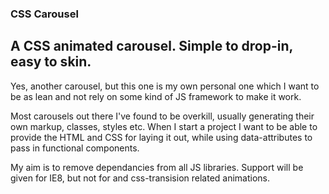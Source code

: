 ### CSS Carousel
## A CSS animated carousel. Simple to drop-in, easy to skin.

Yes, another carousel, but this one is my own personal one which I want to be as lean and not rely on some kind of JS framework to make it work.

Most carousels out there I've found to be overkill, usually generating their own markup, classes, styles etc. When I start a project I want to be able to provide the HTML and CSS for laying it out, while using data-attributes to pass in functional components.

My aim is to remove dependancies from all JS libraries. Support will be given for IE8, but not for and css-transision related animations.
